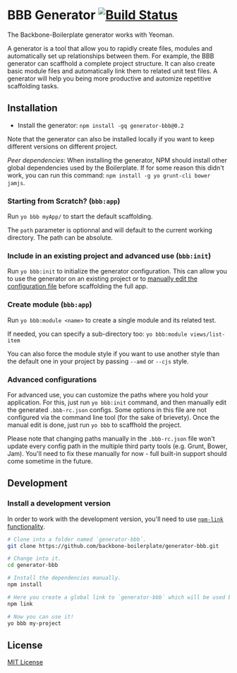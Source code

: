 BBB Generator [![Build Status](https://secure.travis-ci.org/backbone-boilerplate/generator-bbb.png?branch=master)](https://travis-ci.org/backbone-boilerplate/generator-bbb)
====================================================================

The Backbone-Boilerplate generator works with Yeoman.

A generator is a tool that allow you to rapidly create files, modules and
automatically set up relationships between them. For example, the BBB generator
can scaffhold a complete project structure. It can also create basic module
files and automatically link them to related unit test files. A generator will
help you being more productive and automize repetitive scaffolding tasks.


## Installation ##

- Install the generator: `npm install -gq generator-bbb@0.2`

Note that the generator can also be installed locally if you want to keep
different versions on different project.

_Peer dependencies_: When installing the generator, NPM should install other
global dependencies used by the Boilerplate. If for some reason this didn't
work, you can run this command: `npm install -g yo grunt-cli bower jamjs`.

### Starting from Scratch? (`bbb:app`) ###

Run `yo bbb myApp/` to start the default scaffolding.

The `path` parameter is optionnal and will default to the current working
directory. The path can be absolute.

### Include in an existing project and advanced use (`bbb:init`) ###

Run `yo bbb:init` to initialize the generator configuration. This can allow you
to use the generator on an existing project or to [manually edit the
configuration file](#advanced-configuration) before scaffolding the full app.

### Create module (`bbb:app`) ###

Run `yo bbb:module <name>` to create a single module and its related test.

If needed, you can specify a sub-directory too: `yo bbb:module views/list-item`

You can also force the module style if you want to use another style than the
default one in your project by passing `--amd` or `--cjs` style.


### Advanced configurations ###

For advanced use, you can customize the paths where you hold your application.
For this, just run `yo bbb:init` command, and then manually edit the generated
`.bbb-rc.json` configs.  Some options in this file are not configured via the
command line tool (for the sake of brievety). Once the manual edit is done,
just run `yo bbb` to scaffhold the project.

Please note that changing paths manually in the `.bbb-rc.json` file won't
update every config path in the multiple third party tools (e.g. Grunt, Bower,
Jam). You'll need to fix these manually for now - full built-in support should
come sometime in the future.

## Development ##

### Install a development version ##

In order to work with the development version, you'll need to use [`npm-link`
functionality](https://npmjs.org/doc/link.html).

``` bash
# Clone into a folder named `generator-bbb`.
git clone https://github.com/backbone-boilerplate/generator-bbb.git

# Change into it.
cd generator-bbb

# Install the dependencies manually.
npm install

# Here you create a global link to `generator-bbb` which will be used by NPM.
npm link

# Now you can use it!
yo bbb my-project
```

License
------------------------------

[MIT License](http://en.wikipedia.org/wiki/MIT_License)
